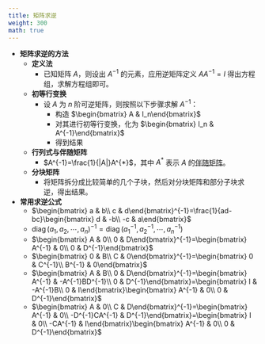 ```yaml
---
title: 矩阵求逆
weight: 300
math: true
---
```


- **矩阵求逆的方法**
    - **定义法**
        - 已知矩阵 $A$，则设出 $A^{-1}$ 的元素，应用逆矩阵定义 $AA^{-1}=I$ 得出方程组，求解方程组即可。
    - **初等行变换**
        - 设 $A$ 为 $n$ 阶可逆矩阵，则按照以下步骤求解 $A^{-1}$：
            - 构造 $\begin{bmatrix} A & I_n\end{bmatrix}$
            - 对其进行初等行变换，化为 $\begin{bmatrix} I_n & A^{-1}\end{bmatrix}$
            - 得到结果
    - **行列式与伴随矩阵**
        - $A^{-1}=\frac{1}{|A|}A^{*}$，其中 $A^{*}$ 表示 $A$ 的[伴随矩阵](/notes/docs/mathematics/linear-algebra/determinant#hyrjhx)。
    - **分块矩阵**
        - 将矩阵拆分成比较简单的几个子块，然后对分块矩阵和部分子块求逆，得出结果。
- **常用求逆公式** <span id="sv68w4"></span>
    - $\begin{bmatrix} a & b\\ c & d\end{bmatrix}^{-1}=\frac{1}{ad-bc}\begin{bmatrix} d & -b\\ -c & a\end{bmatrix}$
    - $\operatorname{diag}(a_1,a_2,\cdots,a_n)^{-1}=\operatorname{diag}(a_1^{-1},a_2^{-1},\cdots,a_n^{-1})$
    - $\begin{bmatrix} A & 0\\ 0 & D\end{bmatrix}^{-1}=\begin{bmatrix} A^{-1} & 0\\ 0 & D^{-1}\end{bmatrix}$
    - $\begin{bmatrix} 0 & B\\ C & 0\end{bmatrix}^{-1}=\begin{bmatrix} 0 & C^{-1}\\ B^{-1} & 0\end{bmatrix}$
    - $\begin{bmatrix} A & B\\ 0 & D\end{bmatrix}^{-1}=\begin{bmatrix} A^{-1} & -A^{-1}BD^{-1}\\ 0 & D^{-1}\end{bmatrix}=\begin{bmatrix} I & -A^{-1}B\\ 0 & I\end{bmatrix}\begin{bmatrix} A^{-1} & 0\\ 0 & D^{-1}\end{bmatrix}$
    - $\begin{bmatrix} A & 0\\ C & D\end{bmatrix}^{-1}=\begin{bmatrix} A^{-1} & 0\\ -D^{-1}CA^{-1} & D^{-1}\end{bmatrix}=\begin{bmatrix} I & 0\\ -CA^{-1} & I\end{bmatrix}\begin{bmatrix} A^{-1} & 0\\ 0 & D^{-1}\end{bmatrix}$
